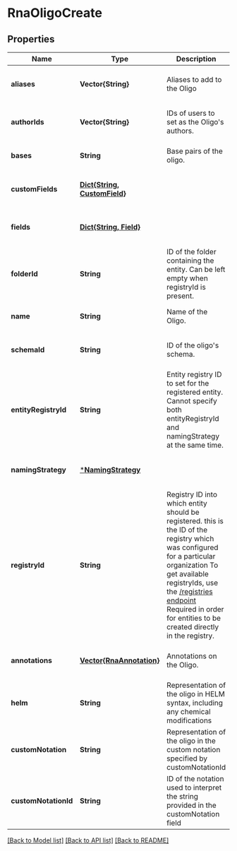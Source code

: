 # RnaOligoCreate


## Properties
Name | Type | Description | Notes
------------ | ------------- | ------------- | -------------
**aliases** | **Vector{String}** | Aliases to add to the Oligo | [optional] [default to nothing]
**authorIds** | **Vector{String}** | IDs of users to set as the Oligo&#39;s authors. | [optional] [default to nothing]
**bases** | **String** | Base pairs of the oligo.  | [default to nothing]
**customFields** | [**Dict{String, CustomField}**](CustomField.md) |  | [optional] [default to nothing]
**fields** | [**Dict{String, Field}**](Field.md) |  | [optional] [default to nothing]
**folderId** | **String** | ID of the folder containing the entity. Can be left empty when registryId is present. | [optional] [default to nothing]
**name** | **String** | Name of the Oligo.  | [default to nothing]
**schemaId** | **String** | ID of the oligo&#39;s schema.  | [optional] [default to nothing]
**entityRegistryId** | **String** | Entity registry ID to set for the registered entity. Cannot specify both entityRegistryId and namingStrategy at the same time.  | [optional] [default to nothing]
**namingStrategy** | [***NamingStrategy**](NamingStrategy.md) |  | [optional] [default to nothing]
**registryId** | **String** | Registry ID into which entity should be registered. this is the ID of the registry which was configured for a particular organization To get available registryIds, use the [/registries endpoint](#/Registry/listRegistries)  Required in order for entities to be created directly in the registry.  | [optional] [default to nothing]
**annotations** | [**Vector{RnaAnnotation}**](RnaAnnotation.md) | Annotations on the Oligo. | [optional] [default to nothing]
**helm** | **String** | Representation of the oligo in HELM syntax, including any chemical modifications | [optional] [default to nothing]
**customNotation** | **String** | Representation of the oligo in the custom notation specified by customNotationId | [optional] [default to nothing]
**customNotationId** | **String** | ID of the notation used to interpret the string provided in the customNotation field | [optional] [default to nothing]


[[Back to Model list]](../README.md#models) [[Back to API list]](../README.md#api-endpoints) [[Back to README]](../README.md)



